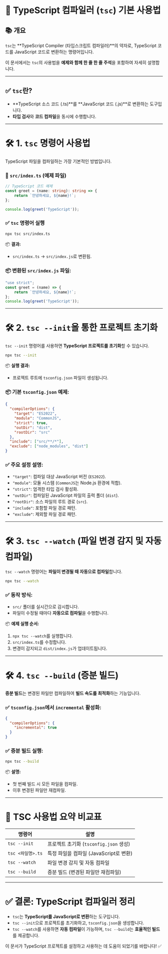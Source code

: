 
# 🌟 TypeScript 컴파일러 (`tsc`) 기본 사용법

## 📚 개요

`tsc`는 **TypeScript Compiler (타입스크립트 컴파일러)**의 약자로, TypeScript 코드를 JavaScript 코드로 변환하는 명령어입니다.

이 문서에서는 `tsc`의 사용법을 **예제와 함께 한 줄 한 줄 주석**을 포함하여 자세히 설명합니다.

---

## ✅ `tsc`란?

- **TypeScript 소스 코드 (.ts)**를 **JavaScript 코드 (.js)**로 변환하는 도구입니다.
- **타입 검사**와 **코드 컴파일**을 동시에 수행합니다.

---

# 🛠️ 1. `tsc` 명령어 사용법

TypeScript 파일을 컴파일하는 가장 기본적인 방법입니다.

### 📂 `src/index.ts` (예제 파일)

```typescript
// TypeScript 코드 예제
const greet = (name: string): string => {
    return `안녕하세요, ${name}!`;
};

console.log(greet('TypeScript'));
```

### ✅ `tsc` 명령어 실행

```bash
npx tsc src/index.ts
```

📦 **결과:**
- `src/index.ts` → `src/index.js`로 변환됨.

### 📦 **변환된 `src/index.js` 파일:**
```javascript
"use strict";
const greet = (name) => {
    return `안녕하세요, ${name}!`;
};
console.log(greet('TypeScript'));
```

---

# 🛠️ 2. `tsc --init`을 통한 프로젝트 초기화

`tsc --init` 명령어를 사용하면 **TypeScript 프로젝트를 초기화**할 수 있습니다.

```bash
npx tsc --init
```

📦 **실행 결과:**
- 프로젝트 루트에 `tsconfig.json` 파일이 생성됩니다.

### 📦 **기본 `tsconfig.json` 예제:**

```json
{
  "compilerOptions": {
    "target": "ES2022",
    "module": "CommonJS",
    "strict": true,
    "outDir": "dist",
    "rootDir": "src"
  },
  "include": ["src/**/*"],
  "exclude": ["node_modules", "dist"]
}
```

### ✅ 주요 설정 설명:
- `"target"`: 컴파일 대상 JavaScript 버전 (`ES2022`).
- `"module"`: 모듈 시스템 (`CommonJS`는 Node.js 환경에 적합).
- `"strict"`: 엄격한 타입 검사 활성화.
- `"outDir"`: 컴파일된 JavaScript 파일의 출력 폴더 (`dist`).
- `"rootDir"`: 소스 파일의 루트 경로 (`src`).
- `"include"`: 포함할 파일 경로 패턴.
- `"exclude"`: 제외할 파일 경로 패턴.

---

# 🛠️ 3. `tsc --watch` (파일 변경 감지 및 자동 컴파일)

`tsc --watch` 명령어는 **파일이 변경될 때 자동으로 컴파일**합니다.

```bash
npx tsc --watch
```

### ✅ 동작 방식:
- `src/` 폴더를 실시간으로 감시합니다.
- 파일이 수정될 때마다 **자동으로 컴파일**을 수행합니다.

📦 **예제 실행 순서:**
1. `npx tsc --watch`를 실행합니다.
2. `src/index.ts`를 수정합니다.
3. 변경이 감지되고 `dist/index.js`가 업데이트됩니다.

---

# 🛠️ 4. `tsc --build` (증분 빌드)

**증분 빌드**는 변경된 파일만 컴파일하여 **빌드 속도를 최적화**하는 기능입니다.

### ✅ `tsconfig.json`에서 `incremental` 활성화:

```json
{
  "compilerOptions": {
    "incremental": true
  }
}
```

### ✅ 증분 빌드 실행:

```bash
npx tsc --build
```

📦 **설명:**
- 첫 번째 빌드 시 모든 파일을 컴파일.
- 이후 변경된 파일만 재컴파일.

---

# 🎯 **TSC 사용법 요약 비교표**

| 명령어                 | 설명                                |
|----------------------|--------------------------------|
| `tsc --init`        | 프로젝트 초기화 (`tsconfig.json` 생성) |
| `tsc <파일명>.ts`    | 특정 파일을 컴파일 (JavaScript로 변환) |
| `tsc --watch`        | 파일 변경 감지 및 자동 컴파일         |
| `tsc --build`        | 증분 빌드 (변경된 파일만 재컴파일)    |

---

# ✅ **결론: TypeScript 컴파일러 정리**
- `tsc`는 **TypeScript를 JavaScript로 변환**하는 도구입니다.
- `tsc --init`으로 프로젝트를 초기화하고, `tsconfig.json`을 생성합니다.
- `tsc --watch`를 사용하면 **자동 컴파일**이 가능하며, `tsc --build`는 **효율적인 빌드**를 제공합니다.

이 문서가 TypeScript 프로젝트를 설정하고 사용하는 데 도움이 되었기를 바랍니다! ✅
